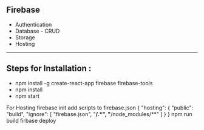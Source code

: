 ## Firebase

* Authentication
* Database - CRUD
* Storage
* Hosting
------------
## Steps for Installation :
* npm install -g create-react-app firebase firebase-tools
* npm install
* npm start

For Hosting
firebase init
add scripts to firebase.json
{
  "hosting": {
    "public": "build",
    "ignore": [
      "firebase.json",
      "**/.*",
      "**/node_modules/**"
    ]
  }
}
npm run build
firbase deploy
